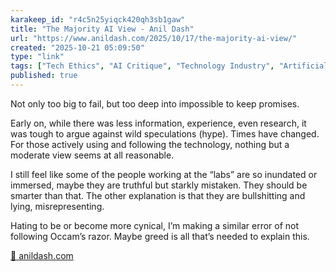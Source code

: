 ```yaml
---
karakeep_id: "r4c5n25yiqck420qh3sb1gaw"
title: "The Majority AI View - Anil Dash"
url: "https://www.anildash.com/2025/10/17/the-majority-ai-view/"
created: "2025-10-21 05:09:50"
type: "link"
tags: ["Tech Ethics", "AI Critique", "Technology Industry", "Artificial Intelligence", "Tech Culture"]
published: true
---
```

Not only too big to fail, but too deep into impossible to keep promises.

Early on, while there was less information, experience, even research, it was tough to argue against wild speculations (hype). Times have changed. For those actively using and following the technology, nothing but a moderate view seems at all reasonable. 

I still feel like some of the people working at the “labs” are so inundated or immersed, maybe they are truthful but starkly mistaken. They should be smarter than that. The other explanation is that they are bullshitting and lying, misrepresenting. 

Hating to be or become more cynical, I’m making a similar error of not following Occam’s razor. Maybe greed is all that’s needed to explain this. 

[🔗 anildash.com](https://www.anildash.com/2025/10/17/the-majority-ai-view/)